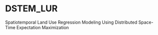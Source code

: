 # DSTEM_LUR
 Spatiotemporal Land Use Regression Modeling Using Distributed Space-Time Expectation Maximization
